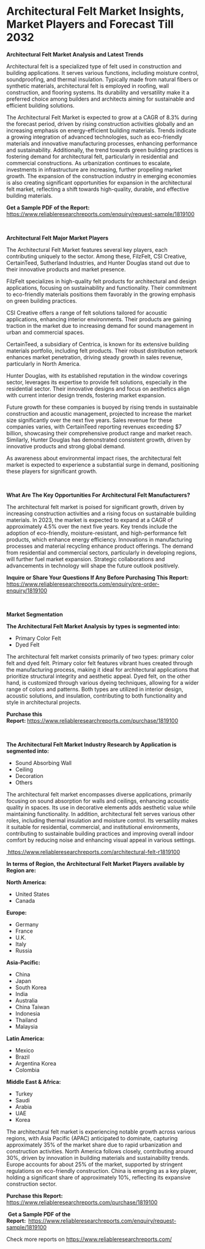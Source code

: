 <p><h1>Architectural Felt Market Insights, Market Players and Forecast Till 2032</h1></p><p><strong>Architectural Felt Market Analysis and Latest Trends</strong></p>
<p><p>Architectural felt is a specialized type of felt used in construction and building applications. It serves various functions, including moisture control, soundproofing, and thermal insulation. Typically made from natural fibers or synthetic materials, architectural felt is employed in roofing, wall construction, and flooring systems. Its durability and versatility make it a preferred choice among builders and architects aiming for sustainable and efficient building solutions.</p><p>The Architectural Felt Market is expected to grow at a CAGR of 8.3% during the forecast period, driven by rising construction activities globally and an increasing emphasis on energy-efficient building materials. Trends indicate a growing integration of advanced technologies, such as eco-friendly materials and innovative manufacturing processes, enhancing performance and sustainability. Additionally, the trend towards green building practices is fostering demand for architectural felt, particularly in residential and commercial constructions. As urbanization continues to escalate, investments in infrastructure are increasing, further propelling market growth. The expansion of the construction industry in emerging economies is also creating significant opportunities for expansion in the architectural felt market, reflecting a shift towards high-quality, durable, and effective building materials.</p></p>
<p><strong>Get a Sample PDF of the Report:&nbsp;</strong> <a href="https://www.reliableresearchreports.com/enquiry/request-sample/1819100?utm_campaign=2030&utm_medium=2&utm_source=Github&utm_content=ia&utm_term=07022025&utm_id=architectural-felt">https://www.reliableresearchreports.com/enquiry/request-sample/1819100</a></p>
<p>&nbsp;</p>
<p><strong>Architectural Felt Major Market Players</strong></p>
<p><p>The Architectural Felt Market features several key players, each contributing uniquely to the sector. Among these, FilzFelt, CSI Creative, CertainTeed, Sutherland Industries, and Hunter Douglas stand out due to their innovative products and market presence. </p><p>FilzFelt specializes in high-quality felt products for architectural and design applications, focusing on sustainability and functionality. Their commitment to eco-friendly materials positions them favorably in the growing emphasis on green building practices. </p><p>CSI Creative offers a range of felt solutions tailored for acoustic applications, enhancing interior environments. Their products are gaining traction in the market due to increasing demand for sound management in urban and commercial spaces.</p><p>CertainTeed, a subsidiary of Centrica, is known for its extensive building materials portfolio, including felt products. Their robust distribution network enhances market penetration, driving steady growth in sales revenue, particularly in North America.</p><p>Hunter Douglas, with its established reputation in the window coverings sector, leverages its expertise to provide felt solutions, especially in the residential sector. Their innovative designs and focus on aesthetics align with current interior design trends, fostering market expansion.</p><p>Future growth for these companies is buoyed by rising trends in sustainable construction and acoustic management, projected to increase the market size significantly over the next five years. Sales revenue for these companies varies, with CertainTeed reporting revenues exceeding $7 billion, showcasing their comprehensive product range and market reach. Similarly, Hunter Douglas has demonstrated consistent growth, driven by innovative products and strong global demand. </p><p>As awareness about environmental impact rises, the architectural felt market is expected to experience a substantial surge in demand, positioning these players for significant growth.</p></p>
<p>&nbsp;</p>
<p><strong>What Are The Key Opportunities For Architectural Felt Manufacturers?</strong></p>
<p><p>The architectural felt market is poised for significant growth, driven by increasing construction activities and a rising focus on sustainable building materials. In 2023, the market is expected to expand at a CAGR of approximately 4.5% over the next five years. Key trends include the adoption of eco-friendly, moisture-resistant, and high-performance felt products, which enhance energy efficiency. Innovations in manufacturing processes and material recycling enhance product offerings. The demand from residential and commercial sectors, particularly in developing regions, will further fuel market expansion. Strategic collaborations and advancements in technology will shape the future outlook positively.</p></p>
<p><strong>Inquire or Share Your Questions If Any Before Purchasing This Report:</strong> <a href="https://www.reliableresearchreports.com/enquiry/pre-order-enquiry/1819100?utm_campaign=2030&utm_medium=2&utm_source=Github&utm_content=ia&utm_term=07022025&utm_id=architectural-felt">https://www.reliableresearchreports.com/enquiry/pre-order-enquiry/1819100</a></p>
<p>&nbsp;</p>
<p><strong>Market Segmentation</strong></p>
<p><strong>The Architectural Felt Market Analysis by types is segmented into:</strong></p>
<p><ul><li>Primary Color Felt</li><li>Dyed Felt</li></ul></p>
<p><p>The architectural felt market consists primarily of two types: primary color felt and dyed felt. Primary color felt features vibrant hues created through the manufacturing process, making it ideal for architectural applications that prioritize structural integrity and aesthetic appeal. Dyed felt, on the other hand, is customized through various dyeing techniques, allowing for a wider range of colors and patterns. Both types are utilized in interior design, acoustic solutions, and insulation, contributing to both functionality and style in architectural projects.</p></p>
<p><strong>Purchase this Report:&nbsp;</strong><a href="https://www.reliableresearchreports.com/purchase/1819100?utm_campaign=2030&utm_medium=2&utm_source=Github&utm_content=ia&utm_term=07022025&utm_id=architectural-felt">https://www.reliableresearchreports.com/purchase/1819100</a></p>
<p>&nbsp;</p>
<p><strong>The Architectural Felt Market Industry Research by Application is segmented into:</strong></p>
<p><ul><li>Sound Absorbing Wall</li><li>Ceiling</li><li>Decoration</li><li>Others</li></ul></p>
<p><p>The architectural felt market encompasses diverse applications, primarily focusing on sound absorption for walls and ceilings, enhancing acoustic quality in spaces. Its use in decorative elements adds aesthetic value while maintaining functionality. In addition, architectural felt serves various other roles, including thermal insulation and moisture control. Its versatility makes it suitable for residential, commercial, and institutional environments, contributing to sustainable building practices and improving overall indoor comfort by reducing noise and enhancing visual appeal in various settings.</p></p>
<p><a href="https://www.reliableresearchreports.com/architectural-felt-r1819100?utm_campaign=2030&utm_medium=2&utm_source=Github&utm_content=ia&utm_term=07022025&utm_id=architectural-felt">&nbsp;https://www.reliableresearchreports.com/architectural-felt-r1819100</a></p>
<p><strong>In terms of Region, the Architectural Felt Market Players available by Region are:</strong></p>
<p>
    <p> <strong> North America: </strong>
        <ul>
            <li>United States</li>
            <li>Canada</li>
        </ul>
        </p> 
    <p> <strong> Europe: </strong>
        <ul>
            <li>Germany</li>
            <li>France</li>
            <li>U.K.</li>
            <li>Italy</li>
            <li>Russia</li>
        </ul>
        </p> 
    <p> <strong> Asia-Pacific: </strong>
        <ul>
            <li>China</li>
            <li>Japan</li>
            <li>South Korea</li>
            <li>India</li>
            <li>Australia</li>
            <li>China Taiwan</li>
            <li>Indonesia</li>
            <li>Thailand</li>
            <li>Malaysia</li>
        </ul>
        </p> 
    <p> <strong> Latin America: </strong>
        <ul>
            <li>Mexico</li>
            <li>Brazil</li>
            <li>Argentina Korea</li>
            <li>Colombia</li>
        </ul>
        </p> 
    <p> <strong> Middle East & Africa: </strong>
        <ul>
            <li>Turkey</li>
            <li>Saudi</li>
            <li>Arabia</li>
            <li>UAE</li>
            <li>Korea</li>
        </ul>
    </p>
    </p>
<p><p>The architectural felt market is experiencing notable growth across various regions, with Asia Pacific (APAC) anticipated to dominate, capturing approximately 35% of the market share due to rapid urbanization and construction activities. North America follows closely, contributing around 30%, driven by innovation in building materials and sustainability trends. Europe accounts for about 25% of the market, supported by stringent regulations on eco-friendly construction. China is emerging as a key player, holding a significant share of approximately 10%, reflecting its expansive construction sector.</p></p>
<p><strong>Purchase this Report: </strong><a href="https://www.reliableresearchreports.com/purchase/1819100?utm_campaign=2030&utm_medium=2&utm_source=Github&utm_content=ia&utm_term=07022025&utm_id=architectural-felt">https://www.reliableresearchreports.com/purchase/1819100</a></p>
<p>&nbsp;<strong>Get a Sample PDF of the Report:&nbsp;&nbsp;</strong><a href="https://www.reliableresearchreports.com/enquiry/request-sample/1819100?utm_campaign=2030&utm_medium=2&utm_source=Github&utm_content=ia&utm_term=07022025&utm_id=architectural-felt">https://www.reliableresearchreports.com/enquiry/request-sample/1819100</a></p>
<p><strong></strong></p>
<p>Check more reports on <a href="https://www.reliableresearchreports.com/?utm_campaign=2030&utm_medium=2&utm_source=Github&utm_content=ia&utm_term=07022025&utm_id=architectural-felt">https://www.reliableresearchreports.com/</a></p>